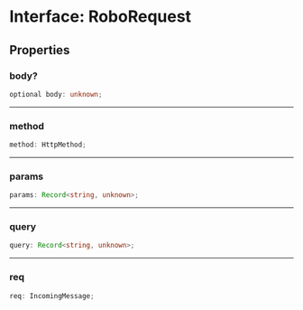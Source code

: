 # Interface: RoboRequest

## Properties

### body?

```ts
optional body: unknown;
```

***

### method

```ts
method: HttpMethod;
```

***

### params

```ts
params: Record<string, unknown>;
```

***

### query

```ts
query: Record<string, unknown>;
```

***

### req

```ts
req: IncomingMessage;
```
